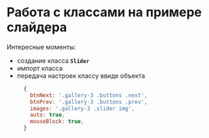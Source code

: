 # Работа с классами на примере слайдера

Интересные моменты:  
- создание класса **`Slider`**
- импорт класса
- передача настроек классу ввиде объекта
  ```javascript
    {
      btnNext: '.gallery-3 .buttons .next',
      btnPrev: '.gallery-3 .buttons .prev',
      images: '.gallery-3 .slider img',
      auto: true,
      mouseBlock: true,
    }
  ```

